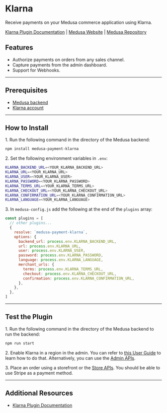 # Klarna

Receive payments on your Medusa commerce application using Klarna.

[Klarna Plugin Documentation](https://docs.medusajs.com/v1/plugins/payment/klarna) | [Medusa Website](https://medusajs.com/) | [Medusa Repository](https://github.com/medusajs/medusa)

## Features

- Authorize payments on orders from any sales channel.
- Capture payments from the admin dashboard.
- Support for Webhooks.

---

## Prerequisites

- [Medusa backend](https://docs.medusajs.com/v1/development/backend/install)
- [Klarna account](https://www.klarna.com/)

---

## How to Install

1\. Run the following command in the directory of the Medusa backend:

  ```bash
  npm install medusa-payment-klarna
  ```

2\. Set the following environment variables in `.env`:

  ```bash
  KLARNA_BACKEND_URL=<YOUR_KLARNA_BACKEND_URL>
  KLARNA_URL=<YOUR_KLARNA_URL>
  KLARNA_USER=<YOUR_KLARNA_USER>
  KLARNA_PASSWORD=<YOUR_KLARNA_PASSWORD>
  KLARNA_TERMS_URL=<YOUR_KLARNA_TERMS_URL>
  KLARNA_CHECKOUT_URL=<YOUR_KLARNA_CHECKOUT_URL>
  KLARNA_CONFIRMATION_URL=<YOUR_KLARNA_CONFIRMATION_URL>
  KLARNA_LANGUAGE=<YOUR_KLARNA_LANGUAGE>
  ```

3\. In `medusa-config.js` add the following at the end of the `plugins` array:

  ```js
  const plugins = [
    // other plugins...
    {
      resolve: `medusa-payment-klarna`,
      options: {
        backend_url: process.env.KLARNA_BACKEND_URL,
        url: process.env.KLARNA_URL,
        user: process.env.KLARNA_USER,
        password: process.env.KLARNA_PASSWORD,
        language: process.env.KLARNA_LANGUAGE,
        merchant_urls: {
          terms: process.env.KLARNA_TERMS_URL,
          checkout: process.env.KLARNA_CHECKOUT_URL,
          confirmation: process.env.KLARNA_CONFIRMATION_URL,
        },
      },
    },
  ]
  ```

---

## Test the Plugin

1\. Run the following command in the directory of the Medusa backend to run the backend:

  ```bash
  npm run start
  ```

2\. Enable Klarna in a region in the admin. You can refer to [this User Guide](https://docs.medusajs.com/v1/user-guide/regions/providers) to learn how to do that. Alternatively, you can use the [Admin APIs](https://docs.medusajs.com/v1/api/admin#tag/Region/operation/PostRegionsRegion).

3\. Place an order using a storefront or the [Store APIs](https://docs.medusajs.com/v1/api/store). You should be able to use Stripe as a payment method.

---

## Additional Resources

- [Klarna Plugin Documentation](https://docs.medusajs.com/v1/plugins/payment/klarna)